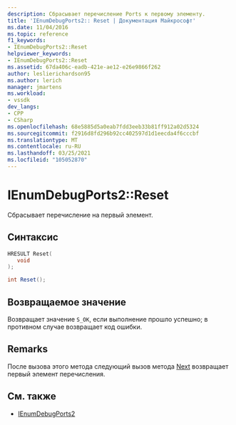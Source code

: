 ```yaml
---
description: Сбрасывает перечисление Ports к первому элементу.
title: 'IEnumDebugPorts2:: Reset | Документация Майкрософт'
ms.date: 11/04/2016
ms.topic: reference
f1_keywords:
- IEnumDebugPorts2::Reset
helpviewer_keywords:
- IEnumDebugPorts2::Reset
ms.assetid: 67da406c-eadb-421e-ae12-e26e9866f262
author: leslierichardson95
ms.author: lerich
manager: jmartens
ms.workload:
- vssdk
dev_langs:
- CPP
- CSharp
ms.openlocfilehash: 68e5885d5a0eab7fdd3eeb33b81ff912a02d5324
ms.sourcegitcommit: f2916d8fd296b92cc402597d1d1eecda4f6cccbf
ms.translationtype: MT
ms.contentlocale: ru-RU
ms.lasthandoff: 03/25/2021
ms.locfileid: "105052870"
---
```

# <a name="ienumdebugports2reset"></a>IEnumDebugPorts2::Reset
Сбрасывает перечисление на первый элемент.

## <a name="syntax"></a>Синтаксис

```cpp
HRESULT Reset(
   void
);
```

```csharp
int Reset();
```

## <a name="return-value"></a>Возвращаемое значение
 Возвращает значение `S_OK`, если выполнение прошло успешно; в противном случае возвращает код ошибки.

## <a name="remarks"></a>Remarks
 После вызова этого метода следующий вызов метода [Next](../../../extensibility/debugger/reference/ienumdebugports2-next.md) возвращает первый элемент перечисления.

## <a name="see-also"></a>См. также
- [IEnumDebugPorts2](../../../extensibility/debugger/reference/ienumdebugports2.md)
